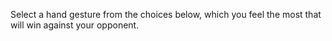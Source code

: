 Select a hand gesture from the choices below, which you feel the most that will win against your opponent. 
